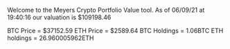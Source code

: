 Welcome to the Meyers Crypto Portfolio Value tool. 
As of 06/09/21 at 19:40:16 our valuation is $109198.46 

BTC Price = $37152.59
 ETH Price = $2589.64
BTC Holdings = 1.06BTC
 ETH holdings = 26.960005962ETH 
